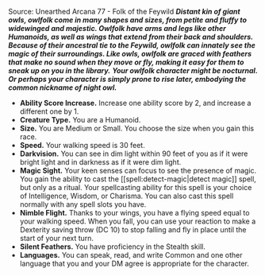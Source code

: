 Source: Unearthed Arcana 77 - Folk of the Feywild
***Distant kin of giant owls, owlfolk come in many shapes and sizes, from petite and fluffy to widewinged and majestic. Owlfolk have arms and legs like other Humanoids, as well as wings that extend from their back and shoulders.***
***Because of their ancestral tie to the Feywild, owlfolk can innately see the magic of their surroundings. Like owls, owlfolk are graced with feathers that make no sound when they move or fly, making it easy for them to sneak up on you in the library.***
***Your owlfolk character might be nocturnal. Or perhaps your character is simply prone to rise later, embodying the common nickname of night owl.***
* **Ability Score Increase.** Increase one ability score by 2, and increase a different one by 1.
* **Creature Type.** You are a Humanoid.
* **Size.** You are Medium or Small. You choose the size when you gain this race.
* **Speed.** Your walking speed is 30 feet.
* **Darkvision.** You can see in dim light within 90 feet of you as if it were bright light and in darkness as if it were dim light.
* **Magic Sight.** Your keen senses can focus to see the presence of magic. You gain the ability to cast the [[spell:detect-magic|detect magic]] spell, but only as a ritual. Your spellcasting ability for this spell is your choice of Intelligence, Wisdom, or Charisma. You can also cast this spell normally with any spell slots you have.
* **Nimble Flight.** Thanks to your wings, you have a flying speed equal to your walking speed. When you fall, you can use your reaction to make a Dexterity saving throw (DC 10) to stop falling and fly in place until the start of your next turn.
* **Silent Feathers.** You have proficiency in the Stealth skill.
* **Languages.** You can speak, read, and write Common and one other language that you and your DM agree is appropriate for the character.